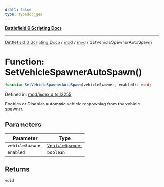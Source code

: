```yaml
---
draft: false
type: typedoc_gen
---
```


[**Battlefield 6 Scripting Docs**](../../../_index.md)

***

[Battlefield 6 Scripting Docs](../../../_index.md) / [mod](../../_index.md) / [mod](../_index.md) / SetVehicleSpawnerAutoSpawn

# Function: SetVehicleSpawnerAutoSpawn()

```ts
function SetVehicleSpawnerAutoSpawn(vehicleSpawner, enabled): void;
```

Defined in: [mod/index.d.ts:13255](https://github.com/battlefield-portal-community/portal-docs/blob/6d87e21c5922a3efb03c634dbe98e5fe6e797672/generators/santiago/mod/index.d.ts#L13255)

Enables or Disables automatic vehicle respawning from the vehicle spawner.

## Parameters

| Parameter | Type |
| ------ | ------ |
| `vehicleSpawner` | [`VehicleSpawner`](../VehicleSpawner/_index.md) |
| `enabled` | `boolean` |

## Returns

`void`

